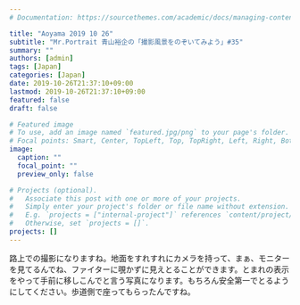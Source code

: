 ```yaml
---
# Documentation: https://sourcethemes.com/academic/docs/managing-content/

title: "Aoyama 2019 10 26"
subtitle: "Mr.Portrait 青山裕企の「撮影風景をのぞいてみよう」#35"
summary: ""
authors: [admin]
tags: [Japan]
categories: [Japan]
date: 2019-10-26T21:37:10+09:00
lastmod: 2019-10-26T21:37:10+09:00
featured: false
draft: false

# Featured image
# To use, add an image named `featured.jpg/png` to your page's folder.
# Focal points: Smart, Center, TopLeft, Top, TopRight, Left, Right, BottomLeft, Bottom, BottomRight.
image:
  caption: ""
  focal_point: ""
  preview_only: false

# Projects (optional).
#   Associate this post with one or more of your projects.
#   Simply enter your project's folder or file name without extension.
#   E.g. `projects = ["internal-project"]` references `content/project/deep-learning/index.md`.
#   Otherwise, set `projects = []`.
projects: []
---
```


路上での撮影になりますね。地面をすれすれにカメラを持って、まぁ、モニターを見てるんでね、ファイターに覗かずに見えとることができます。とまれの表示をやって手前に移しこんでと言う写真になります。もちろん安全第一でとるようにしてください。歩道側で座ってもらったんですね。